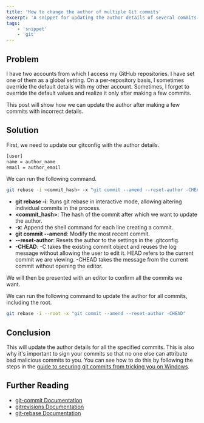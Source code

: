 ```yaml
---
title: 'How to change the author of multiple Git commits'
excerpt: 'A snippet for updating the author details of several commits in a git repository'
tags:
    - 'snippet'
    - 'git'
---
```


## Problem

I have two accounts from which I access my GitHub repositories. I have set one of them as a global setting. On a per-repository basis, I sometimes override the default details with my other account. Sometimes, I forget to override the default values and realize it only after making a few commits.

This post will show how we can update the author after making a few commits with incorrect details.

## Solution

First, we need to update our gitconfig with the author details.

```txt
[user]
name = author_name
email = author_email
```

We can run the following command.

```bash
git rebase -i <commit_hash> -x "git commit --amend --reset-author -CHEAD"
```

-   **git rebase -i**: Runs git rebase in interactive mode, allowing altering individual commits in the process.
-   **<commit_hash>**: The hash of the commit after which we want to update the author.
-   **-x**: Append the shell command for each line creating a commit.
-   **git commit --amend**: Modify the most recent commit.
-   **--reset-author**: Resets the author to the settings in the .gitconfig.
-   **-CHEAD**: -C takes the existing commit object and reuses the log message without allowing the user to edit it. HEAD refers to the current commit we are viewing. -CHEAD takes the message from the current commit without opening the editor.

We will then be presented with an editor to confirm all the commits we want.

We can run the following command to update the author for all commits, including the root.

```bash
git rebase -i --root -x "git commit --amend --reset-author -CHEAD"
```

## Conclusion

This will update the author details for all the specified commits. This is also why it's important to sign your commits so that no one else can attribute bad malicious commits to you. You can see how to do this by following the steps in the [guide to securing git commits from tricking you on Windows](./securing-git-commits-windows).

## Further Reading

-   [git-commit Documentation](https://git-scm.com/docs/git-commit)
-   [gitrevisions Documentation](https://git-scm.com/docs/gitrevisions)
-   [git-rebase Documentation](https://git-scm.com/docs/git-rebase)
